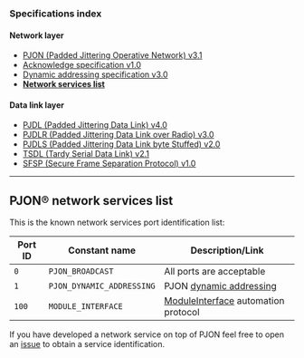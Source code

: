 ### Specifications index

#### Network layer
- [PJON (Padded Jittering Operative Network) v3.1](/specification/PJON-protocol-specification-v3.1.md)
- [Acknowledge specification v1.0](/specification/PJON-protocol-acknowledge-specification-v1.0.md)
- [Dynamic addressing specification v3.0](/specification/PJON-dynamic-addressing-specification-v3.0.md)
- **[Network services list](/specification/PJON-network-services-list.md)**
#### Data link layer
- [PJDL (Padded Jittering Data Link) v4.0](/src/strategies/SoftwareBitBang/specification/PJDL-specification-v4.0.md)
- [PJDLR (Padded Jittering Data Link over Radio) v3.0](/src/strategies/OverSampling/specification/PJDLR-specification-v3.0.md)
- [PJDLS (Padded Jittering Data Link byte Stuffed) v2.0](/src/strategies/AnalogSampling/specification/PJDLS-specification-v2.0.md)
- [TSDL (Tardy Serial Data Link) v2.1](/src/strategies/ThroughSerial/specification/TSDL-specification-v2.1.md)
- [SFSP (Secure Frame Separation Protocol) v1.0](/specification/SFSP-frame-separation-specification-v1.0.md)

---

## PJON® network services list
This is the known network services port identification list:  

| Port ID | Constant name               | Description/Link                    |
| ------- | --------------------------- | ----------------------------------- |
| `0`     | `PJON_BROADCAST`            | All ports are acceptable            |
| `1`     | `PJON_DYNAMIC_ADDRESSING`   | PJON [dynamic addressing](/specification/PJON-dynamic-addressing-specification-v3.0.md) |
| `100`   | `MODULE_INTERFACE`          | [ModuleInterface](https://github.com/fredilarsen/ModuleInterface) automation protocol   |

If you have developed a network service on top of PJON feel free to open an [issue](https://github.com/gioblu/PJON/issues) to obtain a service identification.
